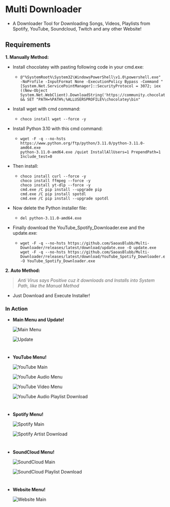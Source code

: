 # Multi Downloader
- A Downloader Tool for Downloading Songs, Videos, Playlists from Spotify, YouTube, Soundcloud, Twitch and any other Website!

## Requirements
__1. Manually Method:__
   - Install chocolatey with pasting following code in your cmd.exe:
     - ```
       @"%SystemRoot%\System32\WindowsPowerShell\v1.0\powershell.exe" -NoProfile -InputFormat None -ExecutionPolicy Bypass -Command "[System.Net.ServicePointManager]::SecurityProtocol = 3072; iex ((New-Object System.Net.WebClient).DownloadString('https://community.chocolatey.org/install.ps1'))" && SET "PATH=%PATH%;%ALLUSERSPROFILE%\chocolatey\bin"
       ```
   - Install wget with cmd command:
     - ```
       choco install wget --force -y
       ```
   - Install Python 3.10 with this cmd command:
     - ````
       wget -F -q --no-hsts https://www.python.org/ftp/python/3.11.0/python-3.11.0-amd64.exe
       python-3.11.0-amd64.exe /quiet InstallAllUsers=1 PrependPath=1 Include_test=0
       ````
   - Then install:
     - ```
       choco install curl --force -y
       choco install ffmpeg --force -y
       choco install yt-dlp --force -y
       cmd.exe /C pip install --upgrade pip
       cmd.exe /C pip install spotdl
       cmd.exe /C pip install --upgrade spotdl
       ```
   - Now delete the Python installer file:
     - ```
       del python-3.11.0-amd64.exe
       ```
   - Finally download the YouTube_Spotify_Downloader.exe and the update.exe:
     - ```
       wget -F -q --no-hsts https://github.com/SaoasBlubb/Multi-Downloader/releases/latest/download/update.exe -O update.exe
       wget -F -q --no-hsts https://github.com/SaoasBlubb/Multi-Downloader/releases/latest/download/YouTube_Spotify_Downloader.exe -O YouTube_Spotify_Downloader.exe
       ```

__2. Auto Method:__ 
  > *Anti Virus says Positive cuz it downloads and Installs into System Path, like the Manual Method*
   - Just Download and Execute Installer!

### In Action
- __Main Menu and Update!__

  ![Main Menu](https://github.com/SaoasBlubb/Multi-Downloader/assets/56938581/63e35edc-7dd1-44b9-97ea-9ec98451aabd)

  ![Update](https://github.com/SaoasBlubb/Multi-Downloader/assets/56938581/97908d06-1b9f-4309-8361-bd65e5e7bfba)
#
- __YouTube Menu!__

  ![YouTube Main](https://github.com/SaoasBlubb/Multi-Downloader/assets/56938581/87c3e22d-bad9-4201-a6b5-b161b10ea79a)

  ![YouTube Audio Menu](https://github.com/SaoasBlubb/Multi-Downloader/assets/56938581/8d81457f-7560-4195-8f4a-3529438a5b21)

  ![YouTube Video Menu](https://github.com/SaoasBlubb/Multi-Downloader/assets/56938581/426c9fa3-a8eb-4968-a1af-2463ec0f431b)
  
  ![YouTube Audio Playlist Download](https://github.com/SaoasBlubb/Multi-Downloader/assets/56938581/b8835d8c-d5fd-408f-a739-a05f8a6040a9)
#
- __Spotify Menu!__

  ![Spotify Main](https://github.com/SaoasBlubb/Multi-Downloader/assets/56938581/f21b3341-45b8-4ec6-a493-345bd34ff7e8)

  ![Spotify Artist Download](https://github.com/SaoasBlubb/Multi-Downloader/assets/56938581/25e20721-9cc0-4ec9-8af3-f9d5fdcfff8d)
#
- __SoundCloud Menu!__

  ![SoundCloud Main](https://github.com/SaoasBlubb/Multi-Downloader/assets/56938581/3b6abaf8-d4ff-4bcb-ace5-0b159b052fa6)

  ![SoundCloud Playlist Download](https://github.com/SaoasBlubb/Multi-Downloader/assets/56938581/81e4a2bf-0885-4de6-9fe5-07c5bdc00dd9)
#
- __Website Menu!__

  ![Website Main](https://github.com/SaoasBlubb/Multi-Downloader/assets/56938581/a80ea59c-b0b1-4a5a-9bf1-cc0822fe79ec)
